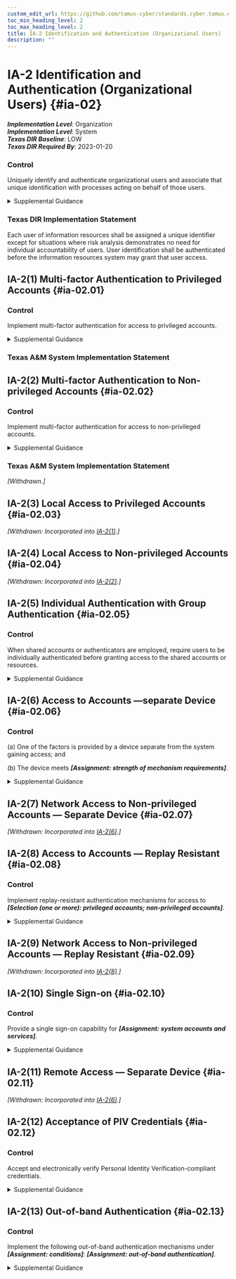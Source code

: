 ```yaml
---
custom_edit_url: https://github.com/tamus-cyber/standards.cyber.tamus.edu/tree/main/static/content/tamus.edu/TAMUS_profile.xml
toc_min_heading_level: 2
toc_max_heading_level: 2
title: IA-2 Identification and Authentication (Organizational Users)
description: ""
---
```


# IA-2 Identification and Authentication (Organizational Users) {#ia-02}

_**Implementation Level**_: Organization\
_**Implementation Level**_: System\
_**Texas DIR Baseline**_: LOW\
_**Texas DIR Required By**_: 2023-01-20

### Control

Uniquely identify and authenticate organizational users and associate that unique identification with processes acting on behalf of those users.

<details>
  <summary>Supplemental Guidance</summary>

Uniquely identify and authenticate organizational users and associate that unique identification with processes acting on behalf of those users.

</details>

### Texas DIR Implementation Statement

Each user of information resources shall be assigned a unique identifier except for situations where risk analysis demonstrates no need for individual accountability of users. User identification shall be authenticated before the information resources system may grant that user access.

## IA-2(1) Multi-factor Authentication to Privileged Accounts {#ia-02.01}

### Control

Implement multi-factor authentication for access to privileged accounts.

<details>
  <summary>Supplemental Guidance</summary>

Implement multi-factor authentication for access to privileged accounts.

</details>

### Texas A&M System Implementation Statement

## IA-2(2) Multi-factor Authentication to Non-privileged Accounts {#ia-02.02}

### Control

Implement multi-factor authentication for access to non-privileged accounts.

<details>
  <summary>Supplemental Guidance</summary>

Implement multi-factor authentication for access to non-privileged accounts.

</details>

### Texas A&M System Implementation Statement

_[Withdrawn.]_

## IA-2(3) Local Access to Privileged Accounts {#ia-02.03}

_[Withdrawn: Incorporated into [IA-2(1)](../ia/ia-02#ia-02.01).]_

## IA-2(4) Local Access to Non-privileged Accounts {#ia-02.04}

_[Withdrawn: Incorporated into [IA-2(2)](../ia/ia-02#ia-02.02).]_

## IA-2(5) Individual Authentication with Group Authentication {#ia-02.05}

### Control

When shared accounts or authenticators are employed, require users to be individually authenticated before granting access to the shared accounts or resources.

<details>
  <summary>Supplemental Guidance</summary>

When shared accounts or authenticators are employed, require users to be individually authenticated before granting access to the shared accounts or resources.

</details>

## IA-2(6) Access to Accounts —separate Device {#ia-02.06}

### Control

(a) One of the factors is provided by a device separate from the system gaining access; and

(b) The device meets _**[Assignment: strength of mechanism requirements]**_.

<details>
  <summary>Supplemental Guidance</summary>

(a) One of the factors is provided by a device separate from the system gaining access; and

(b) The device meets _**[Assignment: strength of mechanism requirements]**_.

</details>

## IA-2(7) Network Access to Non-privileged Accounts — Separate Device {#ia-02.07}

_[Withdrawn: Incorporated into [IA-2(6)](../ia/ia-02#ia-02.06).]_

## IA-2(8) Access to Accounts — Replay Resistant {#ia-02.08}

### Control

Implement replay-resistant authentication mechanisms for access to _**[Selection (one or more): privileged accounts; non-privileged accounts]**_.

<details>
  <summary>Supplemental Guidance</summary>

Implement replay-resistant authentication mechanisms for access to _**[Selection (one or more): privileged accounts; non-privileged accounts]**_.

</details>

## IA-2(9) Network Access to Non-privileged Accounts — Replay Resistant {#ia-02.09}

_[Withdrawn: Incorporated into [IA-2(8)](../ia/ia-02#ia-02.08).]_

## IA-2(10) Single Sign-on {#ia-02.10}

### Control

Provide a single sign-on capability for _**[Assignment: system accounts and services]**_.

<details>
  <summary>Supplemental Guidance</summary>

Provide a single sign-on capability for _**[Assignment: system accounts and services]**_.

</details>

## IA-2(11) Remote Access — Separate Device {#ia-02.11}

_[Withdrawn: Incorporated into [IA-2(6)](../ia/ia-02#ia-02.06).]_

## IA-2(12) Acceptance of PIV Credentials {#ia-02.12}

### Control

Accept and electronically verify Personal Identity Verification-compliant credentials.

<details>
  <summary>Supplemental Guidance</summary>

Accept and electronically verify Personal Identity Verification-compliant credentials.

</details>

## IA-2(13) Out-of-band Authentication {#ia-02.13}

### Control

Implement the following out-of-band authentication mechanisms under _**[Assignment: conditions]**_: _**[Assignment: out-of-band authentication]**_.

<details>
  <summary>Supplemental Guidance</summary>

Implement the following out-of-band authentication mechanisms under _**[Assignment: conditions]**_: _**[Assignment: out-of-band authentication]**_.

</details>

